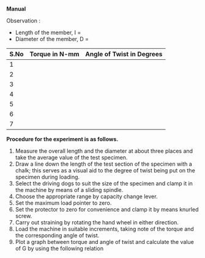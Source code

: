 **Manual**

Observation :

   - Length of the member, I =
   - Diameter of the member, D =


| S.No  | Torque in N-mm 	  | Angle of Twist in Degrees  |   
|-------|-------------------------|----------------------------| 
| 1  |   |   |   
| 2  |   |   |   
| 3  |   |   |   
| 4  |   |   |
| 5  |   |   |
| 6  |   |   |
| 7  |   |   |

**Procedure for the experiment is as follows.**

1. Measure the overall length and the diameter at about three places and take the average value of the test specimen.
2. Draw a line down the length of the test section of the specimen with a chalk; this serves as a visual aid to the degree of twist being put on the specimen during loading.
3. Select the driving dogs to suit the size of the specimen and clamp it in the machine by means of a sliding spindle.
4. Choose the appropriate range by capacity change lever.
5. Set the maximum load pointer to zero.
6. Set the protector to zero for convenience and clamp it by means knurled screw.
7. Carry out straining by rotating the hand wheel in either direction.
8. Load the machine in suitable increments, taking note of the torque and the corresponding angle of twist.
9. Plot a graph between torque and angle of twist and calculate the value of G by using the following relation



